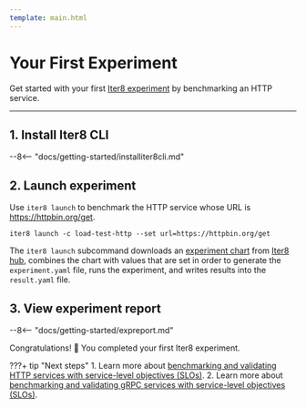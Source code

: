 ```yaml
---
template: main.html
---
```


# Your First Experiment

Get started with your first [Iter8 experiment](concepts.md#what-is-an-iter8-experiment) by benchmarking an HTTP service. 
    
***

## 1. Install Iter8 CLI
--8<-- "docs/getting-started/installiter8cli.md"

## 2. Launch experiment
Use `iter8 launch` to benchmark the HTTP service whose URL is https://httpbin.org/get.

```shell
iter8 launch -c load-test-http --set url=https://httpbin.org/get
```

The `iter8 launch` subcommand downloads an [experiment chart](concepts.md#experiment-chart) from [Iter8 hub](concepts.md#iter8-hub), combines the chart with values that are set in order to generate the `experiment.yaml` file, runs the experiment, and writes results into the `result.yaml` file. 

## 3. View experiment report
--8<-- "docs/getting-started/expreport.md"


Congratulations! :tada: You completed your first Iter8 experiment.

???+ tip "Next steps"
    1. Learn more about [benchmarking and validating HTTP services with service-level objectives (SLOs)](../tutorials/load-test-http/basicusage.md).
    2. Learn more about [benchmarking and validating gRPC services with service-level objectives (SLOs)](../tutorials/load-test-grpc/basicusage.md).
